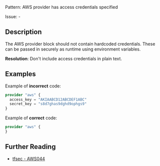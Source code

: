 Pattern: AWS provider has access credentials specified

Issue: -

## Description

The AWS provider block should not contain hardcoded credentials. These can be passed in securely as runtime using environment variables.

**Resolution**: Don't include access credentials in plain text.

## Examples

Example of **incorrect** code:

```terraform
provider "aws" {
  access_key = "AKIAABCD12ABCDEF1ABC"
  secret_key = "s8d7ghas9dghd9ophgs9"
}
```

Example of **correct** code:

```terraform
provider "aws" {
}
```

## Further Reading

* [tfsec - AWS044](https://tfsec.dev/docs/aws/AWS044/)